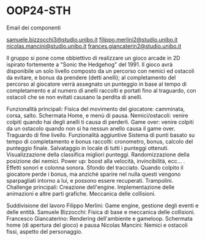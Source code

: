 # OOP24-STH
Email dei componenti

samuele.bizzocchi3@studio.unibo.it
filippo.merlini2@studio.unibo.it
nicolas.mancini@studio.unibo.it
frances.giancaterin2@studio.unibo.it

Il gruppo si pone come obbiettivo di realizzare un gioco arcade in 2D ispirato fortemente a "Sonic the Hedgehog" del 1991. Il gioco avrà disponibile un solo livello composto da un percorso con nemici ed ostacoli da evitare, e bonus da prendere (detti anelli); al completamento del percorso al giocatore verrà assegnato un punteggio in base al tempo di completamento e al numero di anelli raccolti e portati fino al traguardo, con ostacoli che se non evitati causano la perdita di anelli.

Funzionalità principali:
Fisica del movimento del giocatore: camminata, corsa, salto.
Schermata Home, e menù di pausa.
Nemici/ostacoli: venire colpiti quando hai degli anelli ti causa di perderli.
Game over: venire colpiti da un ostacolo quando non si ha nessun anello causa il game over.
Traguardo di fine livello.
Funzionalità aggiuntive
Sistema di punti basato su tempo di completamento e bonus raccolti: cronometro, bonus, calcolo del punteggio finale. Salvataggio in locale di tutti i punteggi ottenuti.
Visualizzazione della classifica migliori punteggi.
Randomizzazione della posizione dei nemici.
Power up: boost alla velocità, invincibilità, ecc… .
Effetti sonori e colonna sonora.
Sfondo del tracciato.
Quando colpito il giocatore perde i bonus, ma anziché sparire nel nulla questi vengono sparpagliati intorno a lui, e possono essere recuperati.
Trampolini.
Challenge principali:
Creazione dell'engine.
Implementazione delle animazioni e altre parti grafiche.
Meccanica delle collisioni.

Suddivisione del lavoro
Filippo Merlini: Game engine, gestione degli eventi e delle entità.
Samuele Bizzocchi: Fisica di base e meccanica delle collisioni.
Francesco Giancaterino: Rendering dell'ambiente e gameloop. Schermata home (di apertura del gioco) e pausa
Nicolas Mancini: Nemici e ostacoli fissi, aspetto del personaggio.
